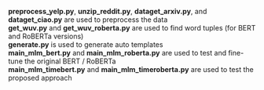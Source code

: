 **preprocess_yelp.py**, **unzip_reddit.py**, **dataget_arxiv.py**, and **dataget_ciao.py** are used to preprocess the data  
**get_wuv.py** and **get_wuv_roberta.py** are used to find word tuples (for BERT and RoBERTa versions)  
**generate.py** is used to generate auto templates  
**main_mlm_bert.py** and **main_mlm_roberta.py** are used to test and fine-tune the original BERT / RoBERTa  
**main_mlm_timebert.py** and **main_mlm_timeroberta.py** are used to test the proposed approach   
